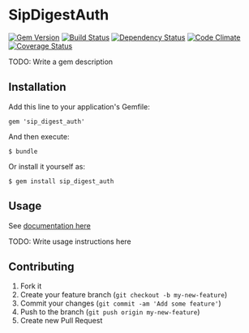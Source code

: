 # SipDigestAuth

[![Gem Version](https://badge.fury.io/rb/sip_digest_auth.png)](http://badge.fury.io/rb/sip_digest_auth)
[![Build Status](https://travis-ci.org/AmoebaLabs/sip_digest_auth.png?branch=master)](https://travis-ci.org/AmoebaLabs/sip_digest_auth)
[![Dependency Status](https://gemnasium.com/AmoebaLabs/sip_digest_auth.png)](https://gemnasium.com/AmoebaLabs/sip_digest_auth)
[![Code Climate](https://codeclimate.com/github/AmoebaLabs/sip_digest_auth.png)](https://codeclimate.com/github/AmoebaLabs/sip_digest_auth)
[![Coverage Status](https://coveralls.io/repos/AmoebaLabs/sip_digest_auth/badge.png)](https://coveralls.io/r/AmoebaLabs/sip_digest_auth)

TODO: Write a gem description

## Installation

Add this line to your application's Gemfile:

    gem 'sip_digest_auth'

And then execute:

    $ bundle

Or install it yourself as:

    $ gem install sip_digest_auth

## Usage

See [documentation here](http://documentup.com/AmoebaLabs/sip_digest_auth)

TODO: Write usage instructions here

## Contributing

1. Fork it
2. Create your feature branch (`git checkout -b my-new-feature`)
3. Commit your changes (`git commit -am 'Add some feature'`)
4. Push to the branch (`git push origin my-new-feature`)
5. Create new Pull Request
